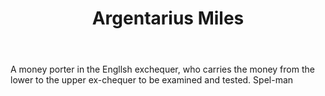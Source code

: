 ---
title: Argentarius Miles
letter: A
permalink: "/definitions/argentarius-miles.html"
body: A money porter in the Engllsh exchequer, who carries the money from the lower
  to the upper ex-chequer to be examined and tested. Spel-man
published_at: '2018-07-07'
layout: post
---